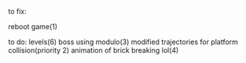 to fix:

reboot game(1)

to do:
levels(6)
boss using modulo(3)
modified trajectories for platform collision(priority 2)
animation of brick breaking lol(4)
